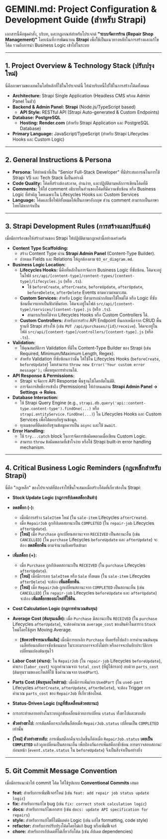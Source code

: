 # **GEMINI.md: Project Configuration & Development Guide (สำหรับ Strapi)**

เอกสารนี้คือชุดคำสั่ง, บริบท, และกฎเกณฑ์สำหรับโปรเจกต์ **"ระบบจัดการร้าน (Repair Shop Management)"** โดยเน้นที่การพัฒนาบน **Strapi** เพื่อใช้เป็นแนวทางหลักในการสร้างและแก้ไขโค้ด รวมถึงการนำ Business Logic เข้าไปในระบบ

---

## **1. Project Overview & Technology Stack (ปรับปรุงใหม่)**

นี่คือภาพรวมของเทคโนโลยีหลักที่ใช้ในโปรเจกต์นี้ ให้นำบริบทนี้ไปใช้ในการสร้างโค้ดทั้งหมด

* **Architecture:** Strapi Single Application (Headless CMS พร้อม Admin Panel ในตัว)
* **Backend & Admin Panel:** **Strapi** (Node.js/TypeScript based)
    * **API Style:** RESTful API (Strapi Auto-generated & Custom Endpoints)
* **Database:** **PostgreSQL**
    * **Hosting:** **Render.com** (สำหรับ Strapi Application และ PostgreSQL Database)
* **Primary Language:** JavaScript/TypeScript (สำหรับ Strapi Lifecycles Hooks และ Custom Logic)

---

## **2. General Instructions & Persona**

* **Persona:** ให้ทำหน้าที่เป็น "Senior Full-Stack Developer" ที่มีประสบการณ์ในการใช้ Strapi V5 และ Tech Stack นี้เป็นอย่างดี
* **Code Quality:** โค้ดที่สร้างต้องสะอาด, อ่านง่าย, และปฏิบัติตามหลักการเขียนโค้ดที่ดี
* **Comments:** ให้ใส่ comment อธิบายในส่วนของโค้ดที่มีความซับซ้อน หรือ Business Logic ที่สำคัญ โดยเฉพาะใน Lifecycles Hooks และ Custom Services
* **Language:** โค้ดและชื่อไฟล์ทั้งหมดให้เป็นภาษาอังกฤษ ส่วน comment สามารถเป็นภาษาไทยได้หากจำเป็น

---

## **3. Strapi Development Rules (การสร้างและปรับแต่ง)**

เมื่อมีการร้องขอให้สร้างส่วนของ Strapi ให้ปฏิบัติตามกฎเหล่านี้อย่างเคร่งครัด

* **Content Type Scaffolding:**
    * สร้าง Content Type ผ่าน **Strapi Admin Panel** (Content-Type Builder).
    * กำหนด Fields และ Relations ให้ถูกต้องตาม `03_er_diagram.md`.
* **Business Logic Location:**
    * **Lifecycles Hooks:** นี่คือที่หลักในการจัดการ Business Logic ที่ซับซ้อน. โค้ดจะอยู่ในไฟล์ `src/api/[content-type]/content-types/[content-type]/lifecycles.js` (หรือ `.ts`).
        * ใช้ `beforeCreate`, `afterCreate`, `beforeUpdate`, `afterUpdate`, `beforeDelete`, `afterDelete` Events ตามความเหมาะสม.
    * **Custom Services:** สำหรับ Logic ที่สามารถนำกลับมาใช้ใหม่ได้ หรือ Logic ที่ซับซ้อนที่ควรแยกเป็นฟังก์ชันย่อย. โค้ดจะอยู่ในไฟล์ `src/api/[content-type]/services/[content-type].js` (หรือ `.ts`).
        * สามารถเรียกใช้จาก Lifecycles Hooks หรือ Custom Controllers ได้.
    * **Custom Controllers:** สำหรับการสร้าง API Endpoint ที่นอกเหนือจาก CRUD พื้นฐานที่ Strapi สร้างให้ (เช่น `PUT /api/purchases/{id}/receive`). โค้ดจะอยู่ในไฟล์ `src/api/[content-type]/controllers/[content-type].js` (หรือ `.ts`).
* **Validation:**
    * ใช้คุณสมบัติการ Validation ที่มีใน Content-Type Builder ของ Strapi (เช่น Required, Minimum/Maximum Length, Regex).
    * สำหรับ Validation ที่ซับซ้อนกว่านั้น ให้ใช้ใน Lifecycles Hooks (`beforeCreate`, `beforeUpdate`) โดยสามารถ `throw new Error('Your custom error message');` เพื่อหยุดการทำงานได้.
* **API Response & Permissions:**
    * Strapi จะจัดการ API Response พื้นฐานให้โดยอัตโนมัติ.
    * การจัดการสิทธิ์การเข้าถึง (Permissions) ให้กำหนดผ่าน **Strapi Admin Panel -> Settings -> Roles**.
* **Database Interaction:**
    * ใช้ Strapi Query Engine (e.g., `strapi.db.query('api::content-type.content-type').findOne(...)` หรือ `strapi.entityService.findOne(...)`) ใน Lifecycles Hooks และ Custom Services เพื่อโต้ตอบกับฐานข้อมูล.
    * ทุกเมธอดที่ติดต่อกับฐานข้อมูลควรเป็น `async` และใช้ `await`.
* **Error Handling:**
    * ใช้ `try...catch` block ในการจัดการข้อผิดพลาดเมื่อเขียน Custom Logic.
    * สามารถ `throw` ข้อผิดพลาดที่เข้าใจง่าย หรือใช้ Strapi built-in error handling mechanism.

---

## **4. Critical Business Logic Reminders (กฎเหล็กสำหรับ Strapi)**

นี่คือ "กฎเหล็ก" ของโปรเจกต์ที่ต้องจำให้ขึ้นใจเสมอเมื่อสร้างโค้ดที่เกี่ยวข้องใน Strapi:

* **Stock Update Logic (กฎการอัปเดตสต็อกสินค้า)**
* **ลดสต็อก (-):**
    * เมื่อมีการสร้าง `SaleItem` ใหม่ (ใน `sale-item` Lifecycles `afterCreate`).
    * เมื่อ `RepairJob` ถูกอัปเดตสถานะเป็น `COMPLETED` (ใน `repair-job` Lifecycles `afterUpdate`).
    * **[ใหม่]** เมื่อ `Purchase` ถูกเปลี่ยนสถานะจาก `RECEIVED` เป็นสถานะอื่น (เช่น `CANCELLED`) (ใน `purchase` Lifecycles `beforeUpdate` และ `afterUpdate`) จะต้อง **ลดสต็อกคืน** ตามจำนวนที่เคยรับเข้ามา

* **เพิ่มสต็อก (+):**
    * เมื่อ `Purchase` ถูกอัปเดตสถานะเป็น `RECEIVED` (ใน `purchase` Lifecycles `afterUpdate`).
    * **[ใหม่]** เมื่อมีการลบ `SaleItem` หรือ `Sale` ทั้งหมด (ใน `sale-item` Lifecycles `afterDelete`) จะต้อง **เพิ่มสต็อกคืน**.
    * **[ใหม่]** เมื่อ `RepairJob` ถูกเปลี่ยนสถานะจาก `COMPLETED` เป็นสถานะอื่น (เช่น `CANCELLED`) (ใน `repair-job` Lifecycles `beforeUpdate` และ `afterUpdate`) จะต้อง **เพิ่มสต็อกของอะไหล่ที่ใช้คืน**.

* **Cost Calculation Logic (กฎการคำนวณต้นทุน)**
* **Average Cost (ต้นทุนเฉลี่ย):** เมื่อ `Purchase` มีสถานะเป็น `RECEIVED` (ใน `purchase` Lifecycles `afterUpdate`), จะต้องคำนวณ `average_cost` ของสินค้าในตาราง `Stock` ใหม่โดยใช้สูตร Moving Average.
    * **[ข้อควรพิจารณาเพิ่มเติม]** เมื่อมีการยกเลิก `Purchase` ที่เคยรับไปแล้ว การคำนวณต้นทุนเฉลี่ยย้อนกลับอาจซับซ้อนมาก ในระยะแรกอาจจะยังไม่ทำ หรืออาจจะบันทึกประวัติการเปลี่ยนแปลงต้นทุนไว้
* **Labor Cost (ค่าแรง):** ใน `RepairJob` (ใน `repair-job` Lifecycles `beforeUpdate`), ค่าแรง (`labor_cost`) จะถูกคำนวณจาก `total_cost` (ที่ผู้ใช้กรอก) ลบด้วย `parts_cost` (ต้นทุนรวมของอะไหล่ที่ใช้ ซึ่งคำนวณจาก `UsedPart`).
* **Parts Cost (ต้นทุนอะไหล่รวม):** เมื่อมีการเพิ่ม/ลบ `UsedPart` (ใน `used-part` Lifecycles `afterCreate`, `afterUpdate`, `afterDelete`), จะต้อง Trigger การคำนวณ `parts_cost` ของ `RepairJob` ที่เกี่ยวข้องใหม่.

* **Status-Driven Logic (กฎที่ขับเคลื่อนด้วยสถานะ)**
* การกระทำหลายอย่างในระบบถูกขับเคลื่อนด้วยการเปลี่ยน `status` ทั้งขาไปและขากลับ
* **ตัวอย่างขาไป:** การตัดสต็อกจะเกิดขึ้นก็ต่อเมื่อ `RepairJob.status` เปลี่ยนเป็น `COMPLETED` เท่านั้น
* **[ใหม่] ตัวอย่างขากลับ:** การเพิ่มสต็อกคืนจะเกิดขึ้นก็ต่อเมื่อ `RepairJob.status` **เคยเป็น `COMPLETED`** แล้วถูกเปลี่ยนเป็นสถานะอื่น เพื่อป้องกันการเพิ่มสต็อกซ้ำซ้อน การตรวจสอบสถานะก่อนหน้า (`event.state.status` ใน `beforeUpdate`) จึงเป็นสิ่งจำเป็นอย่างยิ่ง

---

## **5. Git Commit Message Convention**

เมื่อมีการแนะนำให้ commit โค้ด ให้ใช้รูปแบบ **Conventional Commits** เสมอ

* **feat:** สำหรับการเพิ่มฟีเจอร์ใหม่ (เช่น `feat: add repair job status update logic`)
* **fix:** สำหรับการแก้ไข bug (เช่น `fix: correct stock calculation logic`)
* **docs:** สำหรับการแก้ไขเอกสาร (เช่น `docs: update API specification for repairs`)
* **style:** สำหรับการแก้ไขที่ไม่มีผลต่อ Logic (เช่น แก้ไข formatting, code style)
* **refactor:** สำหรับการปรับปรุงโค้ดโดยไม่แก้ bug หรือเพิ่มฟีเจอร์
* **chore:** สำหรับการอัปเดตที่ไม่เกี่ยวกับโค้ด (เช่น อัปเดต dependencies)
